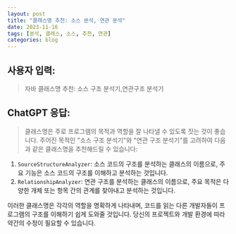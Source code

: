 ```yaml
---
layout: post
title: "클래스명 추천: 소스 분석, 연관 분석"
date: 2023-11-16
tags: [분석, 클래스, 소스, 추천, 연관]
categories: blog
---
```


## 사용자 입력:
> 자바 클래스명 추천:   소스 구조 분석기,연관구조 분석기

## ChatGPT 응답:
> 클래스명은 주로 프로그램의 목적과 역할을 잘 나타낼 수 있도록 짓는 것이 좋습니다. 주어진 목적인 "소스 구조 분석기"와 "연관 구조 분석기"를 고려하여 다음과 같은 클래스명을 추천해드릴 수 있습니다:

1. `SourceStructureAnalyzer`: 소스 코드의 구조를 분석하는 클래스의 이름으로, 주요 기능은 소스 코드의 구조를 이해하고 분석하는 것입니다.
2. `RelationshipAnalyzer`: 연관 구조를 분석하는 클래스의 이름으로, 주요 목적은 다양한 개체 또는 항목 간의 관계를 찾아내고 분석하는 것입니다.

이러한 클래스명은 각각의 역할을 명확하게 나타내며, 코드를 읽는 다른 개발자들이 프로그램의 구조를 이해하기 쉽게 도와줄 것입니다. 당신의 프로젝트와 개발 환경에 따라 약간의 수정이 필요할 수 있습니다.

